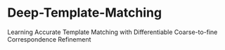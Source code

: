 # Deep-Template-Matching
Learning Accurate Template Matching with Differentiable Coarse-to-fine Correspondence Refinement